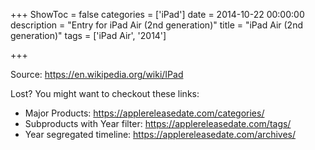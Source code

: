 +++
ShowToc = false
categories = ['iPad']
date = 2014-10-22 00:00:00
description = "Entry for iPad Air (2nd generation)"
title = "iPad Air (2nd generation)"
tags = ['iPad Air', '2014']

+++

Source: https://en.wikipedia.org/wiki/IPad

Lost?
You might want to checkout these links:
- Major Products: https://applereleasedate.com/categories/
- Subproducts with Year filter: https://applereleasedate.com/tags/
- Year segregated timeline: https://applereleasedate.com/archives/

